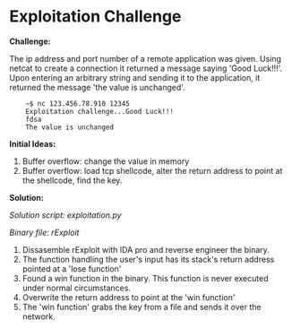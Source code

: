 Exploitation Challenge
=============

<b>Challenge:</b>

The ip address and port number of a remote application was given. Using netcat to create a connection it returned a message saying 'Good Luck!!!'. Upon entering an arbitrary string and sending it to the application, it returned the message 'the value is unchanged'.

		~$ nc 123.456.78.910 12345
		Exploitation challenge...Good Luck!!!
		fdsa
		The value is unchanged

<b>Initial Ideas:</b>

1. Buffer overflow: change the value in memory
2. Buffer overflow: load tcp shellcode, alter the return address to point at the shellcode, find the key.

<b>Solution:</b>

<i> Solution script: exploitation.py </i>

<i> Binary file: rExploit </i>

1. Dissasemble rExploit with IDA pro and reverse engineer the binary. 
2. The function handling the user's input has its stack's return address pointed at a 'lose function'
3. Found a win function in the binary. This function is never executed under normal circumstances. 
4. Overwrite the return address to point at the 'win function'
5. The 'win function' grabs the key from a file and sends it over the network. 


